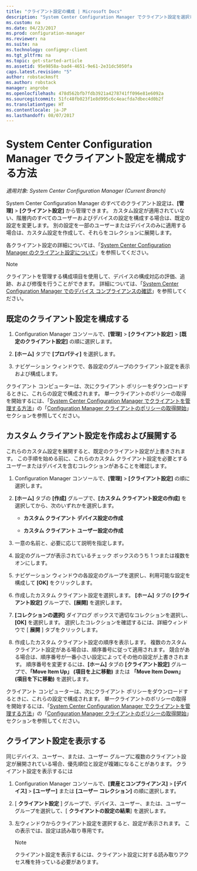 ```yaml
---
title: "クライアント設定の構成 | Microsoft Docs"
description: "System Center Configuration Manager でクライアント設定を選択します。"
ms.custom: na
ms.date: 04/23/2017
ms.prod: configuration-manager
ms.reviewer: na
ms.suite: na
ms.technology: configmgr-client
ms.tgt_pltfrm: na
ms.topic: get-started-article
ms.assetid: 95e9858a-bad4-4651-9e61-2e31dc5050fa
caps.latest.revision: "5"
author: robstackmsft
ms.author: robstack
manager: angrobe
ms.openlocfilehash: 478d562bfb7fdb3921a4278741ff096e81e6092a
ms.sourcegitcommit: 51fc48fb023f1e8d995c6c4eacfda7dbec4d0b2f
ms.translationtype: HT
ms.contentlocale: ja-JP
ms.lasthandoff: 08/07/2017
---
```

# <a name="how-to-configure-client-settings-in-system-center-configuration-manager"></a>System Center Configuration Manager でクライアント設定を構成する方法

*適用対象: System Center Configuration Manager (Current Branch)*

System Center Configuration Manager のすべてのクライアント設定は、**[管理]** > **[クライアント設定]** から管理できます。 カスタム設定が適用されていない、階層内のすべてのユーザーおよびデバイスの設定を構成する場合は、既定の設定を変更します。 別の設定を一部のユーザーまたはデバイスのみに適用する場合は、カスタム設定を作成して、それらをコレクションに展開します。  

各クライアント設定の詳細については、「[System Center Configuration Manager のクライアント設定について](../../../core/clients/deploy/about-client-settings.md)」を参照してください。

> [!NOTE]  
>  クライアントを管理する構成項目を使用して、デバイスの構成対応の評価、追跡、および修復を行うことができます。 詳細については、「[System Center Configuration Manager でのデバイス コンプライアンスの確認](../../../compliance/understand/ensure-device-compliance.md)」を参照してください。  

##  <a name="configure-the-default-client-settings"></a>既定のクライアント設定を構成する    

1.  Configuration Manager コンソールで、**[管理]** > **[クライアント設定]** > **[既定のクライアント設定]** の順に選択します。  

3.  **[ホーム]** タブで **[プロパティ]** を選択します。  

4.  ナビゲーション ウィンドウで、各設定のグループのクライアント設定を表示および構成します。  

 クライアント コンピューターは、次にクライアント ポリシーをダウンロードするときに、これらの設定で構成されます。 単一クライアントのポリシーの取得を開始するには、「[System Center Configuration Manager でクライアントを管理する方法](../../../core/clients/manage/manage-clients.md)」の「[Configuration Manager クライアントのポリシーの取得開始](../../../core/clients/manage/manage-clients.md#BKMK_PolicyRetrieval)」セクションを参照してください。  

##  <a name="create-and-deploy-custom-client-settings"></a>カスタム クライアント設定を作成および展開する  
これらのカスタム設定を展開すると、既定のクライアント設定が上書きされます。 この手順を始める前に、これらのカスタム クライアント設定を必要とするユーザーまたはデバイスを含むコレクションがあることを確認します。  

1.  Configuration Manager コンソールで、**[管理]** > **[クライアント設定]** の順に選択します。  

3.  **[ホーム]** タブの **[作成]** グループで、**[カスタム クライアント設定の作成]** を選択してから、次のいずれかを選択します。  

    -   **カスタム クライアント デバイス設定の作成**  

    -   **カスタム クライアント ユーザー設定の作成**  

4.  一意の名前と、必要に応じて説明を指定します。  

5.  設定のグループが表示されているチェック ボックスのうち 1 つまたは複数をオンにします。  

6.  ナビゲーション ウィンドウの各設定のグループを選択し、利用可能な設定を構成して **[OK]** をクリックします。   

8.  作成したカスタム クライアント設定を選択します。 **[ホーム]** タブの **[クライアント設定]** グループで、**[展開]** を選択します。  

9. **[コレクションの選択]** ダイアログ ボックスで適切なコレクションを選択し、**[OK]** を選択します。 選択したコレクションを確認するには、詳細ウィンドウで [ **展開** ] タブをクリックします。  

10. 作成したカスタム クライアント設定の順序を表示します。 複数のカスタム クライアント設定がある場合は、順序番号に従って適用されます。 競合がある場合は、順序番号が一番小さい設定によってその他の設定が上書きされます。 順序番号を変更するには、**[ホーム]** タブの **[クライアント設定]** グループで、**「Move Item Up」 (項目を上に移動)** または **「Move Item Down」 (項目を下に移動)** を選択します。  

 クライアント コンピューターは、次にクライアント ポリシーをダウンロードするときに、これらの設定で構成されます。 単一クライアントのポリシーの取得を開始するには、「[System Center Configuration Manager でクライアントを管理する方法](../../../core/clients/manage/manage-clients.md)」の「[Configuration Manager クライアントのポリシーの取得開始](../../../core/clients/manage/manage-clients.md#BKMK_PolicyRetrieval)」セクションを参照してください。  

##  <a name="view-client-settings"></a>クライアント設定を表示する  
 同じデバイス、ユーザー、または、ユーザー グループに複数のクライアント設定が展開されている場合、優先順位と設定が複雑になることがあります。 クライアント設定を表示するには  

1.  Configuration Manager コンソールで、**[資産とコンプライアンス]** > **[デバイス]** > **[ユーザー]** または **[ユーザー コレクション]** の順に選択します。  

3.  [ **クライアント設定** ] グループで、デバイス、ユーザー、または、ユーザー グループを選択して、[ **クライアントの設定の結果**] を選択します。  

4.  左ウィンドウからクライアント設定を選択すると、設定が表示されます。 この表示では、設定は読み取り専用です。 

    > [!NOTE]  
    >  クライアント設定を表示するには、クライアント設定に対する読み取りアクセス権を持っている必要があります。  

    